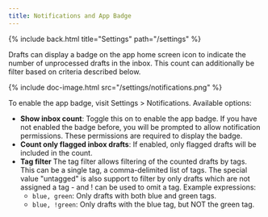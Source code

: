 ```yaml
---
title: Notifications and App Badge
---
```


{% include back.html title="Settings" path="/settings" %}

Drafts can display a badge on the app home screen icon to indicate the number of unprocessed drafts in the inbox. This count can additionally be filter based on criteria described below.

{% include doc-image.html src="/settings/notifications.png" %}

To enable the app badge, visit Settings > Notifications. Available options:

- **Show inbox count**: Toggle this on to enable the app badge. If you have not enabled the badge before, you will be prompted to allow notification permissions. These permissions are required to display the badge.
- **Count only flagged inbox drafts**: If enabled, only flagged drafts will be included in the count.
- **Tag filter** The tag filter allows filtering of the counted drafts by tags. This can be a single tag, a comma-delimited list of tags. The special value "untagged" is also support to filter by only drafts which are not assigned a tag - and ! can be used to omit a tag. Example expressions:
  - `blue, green`: Only drafts with both blue and green tags.
  - `blue, !green`: Only drafts with the blue tag, but NOT the green tag.

